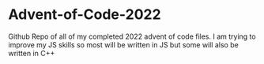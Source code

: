 # Advent-of-Code-2022
Github Repo of all of my completed 2022 advent of code files. 
I am trying to improve my JS skills so most will be written in JS but some will also be written in C++


